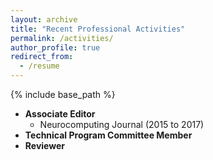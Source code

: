 ```yaml
---
layout: archive
title: "Recent Professional Activities"
permalink: /activities/
author_profile: true
redirect_from:
  - /resume
---
```


{% include base_path %}



* **Associate Editor**
  * Neurocomputing Journal (2015 to 2017)
* **Technical Program Committee Member**
* **Reviewer**
